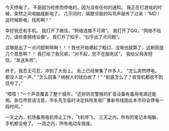 今天停电了。
不是因为检修而停电的，因为没有任何的通知。
我正在打游戏的时候，突然之间电脑就断电了。
几乎同时，隔壁邻居的叫骂声就传了过来：“MD！这时候断电，找死啊！”

幸好我还有手机。
我打开了微信，“网络连接不可用”。
我打开了QQ，“网络不给力，请检查网络设置”。
我打开了知乎，“似乎出了点问题“。

这哪是出了一点问题啊啊啊！！！我也开始爆起了粗口，没电也就算了，这断网是几个意思啊？！
我打给了我兄弟，“对不起，您不在服务区”。
我给父母发短信，“发送失败”。

终于，我忍无可忍，冲到了大街上。
街上已经聚集了许多人。
“怎么突然停电，都没人说一声。”
“怎么回事？纳税人的钱白收了！”
“到底怎么了？收音机都收不到信号了。”

“喂喂！”一个声音覆盖了整个城市，“还好防空警报的扩音设备有备用电源还能用。各位市民请注意，市长先生临时决定拆除发电厂重新布线因此本市将会停电一段时间。”

一天之内，机场备用电机停止工作，飞机停飞。
三天之内，所有的笔记本电脑、手机都没电了。
一周之内，所有电动车报废。
